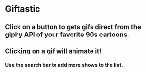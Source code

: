 # Giftastic

## Click on a button to gets gifs direct from the giphy API of your favorite 90s cartoons. 

## Clicking on a gif will animate it!

### Use the search bar to add more shows to the list.